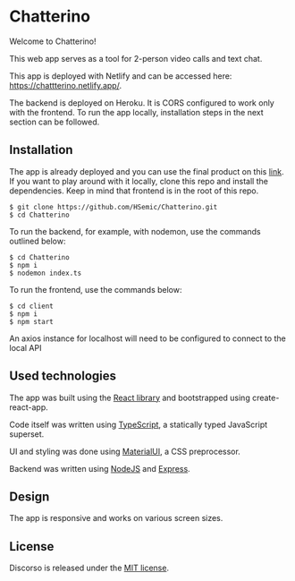 # Chatterino

Welcome to Chatterino!

This web app serves as a tool for 2-person video calls and text chat.

This app is deployed with Netlify and can be accessed here: https://chattterino.netlify.app/.

The backend is deployed on Heroku. It is CORS configured to work only with the frontend. To run the app locally, installation steps in the next section can be followed.

## Installation

The app is already deployed and you can use the final product on this [link](https://discorso.netlify.app/). 
If you want to play around with it locally, clone this repo and install the dependencies. Keep in mind that frontend is in the root of this repo.

```
$ git clone https://github.com/HSemic/Chatterino.git
$ cd Chatterino
```

To run the backend, for example, with nodemon, use the commands outlined below:

```
$ cd Chatterino
$ npm i
$ nodemon index.ts
```

To run the frontend, use the commands below:

```
$ cd client
$ npm i
$ npm start
```

An axios instance for localhost will need to be configured to connect to the local API

## Used technologies

The app was built using the [React library](https://reactjs.org/) and bootstrapped using create-react-app.

Code itself was written using [TypeScript](https://www.typescriptlang.org/), a statically typed JavaScript superset.

UI and styling was done using [MaterialUI](https://mui.com/), a CSS preprocessor.

Backend was written using [NodeJS](https://nodejs.org/en/) and [Express](https://expressjs.com/).

## Design

The app is responsive and works on various screen sizes.

## License

Discorso is released under the [MIT license](https://opensource.org/licenses/MIT).
